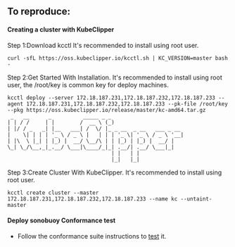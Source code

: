 ## To reproduce:
#### Creating a cluster with KubeClipper

Step 1:Download kcctl
It's recommended to install using root user.
```
curl -sfL https://oss.kubeclipper.io/kcctl.sh | KC_VERSION=master bash -
```

Step 2:Get Started With Installation.
It's recommended to install using root user, the /root/key is common key for deploy machines.
```
kcctl deploy --server 172.18.187.231,172.18.187.232,172.18.187.233 --agent 172.18.187.231,172.18.187.232,172.18.187.233 --pk-file /root/key --pkg https://oss.kubeclipper.io/release/master/kc-amd64.tar.gz
 _   __      _          _____ _ _
| | / /     | |        /  __ \ (_)
| |/ / _   _| |__   ___| /  \/ |_ _ __  _ __   ___ _ __
|    \| | | | '_ \ / _ \ |   | | | '_ \| '_ \ / _ \ '__|
| |\  \ |_| | |_) |  __/ \__/\ | | |_) | |_) |  __/ |
\_| \_/\__,_|_.__/ \___|\____/_|_| .__/| .__/ \___|_|
                                 | |   | |
                                 |_|   |_|
```

Step 3:Create Cluster With KubeClipper.
It's recommended to install using root user.
```
kcctl create cluster --master 172.18.187.231,172.18.187.232,172.18.187.233 --name kc --untaint-master
```

#### Deploy sonobuoy Conformance test

* Follow the conformance suite instructions to [test](https://github.com/cncf/k8s-conformance/blob/master/instructions.md) it.